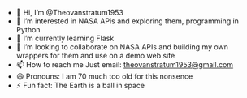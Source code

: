 - 👋 Hi, I’m @Theovanstratum1953
- 👀 I’m interested in NASA APis and exploring them, programming in Python
- 🌱 I’m currently learning Flask
- 💞️ I’m looking to collaborate on NASA APIs and building my own wrappers for them and use on a demo web site
- 📫 How to reach me Just email: theovanstratum1953@gmail.com
- 😄 Pronouns: I am 70 much too old for this nonsence
- ⚡ Fun fact: The Earth is a ball in space

<!---
Theovanstratum1953/Theovanstratum1953 is a ✨ special ✨ repository because its `README.md` (this file) appears on your GitHub profile.
You can click the Preview link to take a look at your changes.
--->
